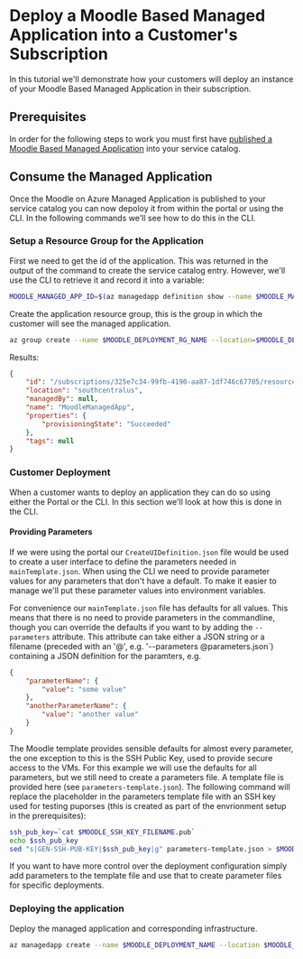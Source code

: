 # Deploy a Moodle Based Managed Application into a Customer's Subscription

In this tutorial we'll demonstrate how your customers will deploy an
instance of your Moodle Based Managed Application in their
subscription.

## Prerequisites

In order for the following steps to work you must first have
[published a Moodle Based Managed Application](PublishMoodleManagedApplication.md)
into your service catalog.

## Consume the Managed Application

Once the Moodle on Azure Managed Application is published to your
service catalog you can now depoloy it from within the portal or using
the CLI. In the following commands we'll see how to do this in the CLI.

### Setup a Resource Group for the Application

First we need to get the id of the application. This was returned in
the output of the command to create the service catalog entry.
However, we'll use the CLI to retrieve it and record it into a
variable:

```Bash
MOODLE_MANAGED_APP_ID=$(az managedapp definition show --name $MOODLE_MANAGED_APP_NAME --resource-group $MOODLE_SERVICE_CATALOG_RG_NAME --query id --output tsv)
```

Create the application resource group, this is the group in which the
customer will see the managed application.

```Bash
az group create --name $MOODLE_DEPLOYMENT_RG_NAME --location=$MOODLE_DEPLOYMENT_LOCATION
```

Results:

``` json
{
    "id": "/subscriptions/325e7c34-99fb-4190-aa87-1df746c67705/resourceGroups/MoodleManagedApp",
    "location": "southcentralus",
    "managedBy": null,
    "name": "MoodleManagedApp",
    "properties": {
        "provisioningState": "Succeeded"
    },
    "tags": null
}
```

### Customer Deployment

When a customer wants to deploy an application they can do so using
either the Portal or the CLI. In this section we'll look at how this
is done in the CLI.

#### Providing Parameters

If we were using the portal our `CreateUIDefinition.json` file would
be used to create a user interface to define the parameters needed in
`mainTemplate.json`. When using the CLI we need to provide parameter
values for any parameters that don't have a default. To make it easier
to manage we'll put these parameter values into environment variables.

For convenience our `mainTemplate.json` file has defaults for all
values. This means that there is no need to provide parameters in the
commandline, though you can override the defaults if you want to by
adding the `--parameters` attribute. This attribute can take either
a JSON string or a filename (preceded with an '@', e.g. '--parameters @parameters.json`) containing a JSON
definition for the paramters, e.g.

```json
{
    "parameterName": {
        "value": "some value"
    },
    "anotherParameterName": {
        "value": "another value"
    }
}
```

The Moodle template provides sensible defaults for almost every
parameter, the one exception to this is the SSH Public Key, used to
provide secure access to the VMs. For this example we will use the
defaults for all parameters, but we still need to create a parameters
file. A template file is provided here (see
`parameters-template.json`). The following command will replace the
placeholder in the parameters template file with an SSH key used for
testing puporses (this is created as part of the envrionment setup in
the prerequisites):

```Bash
ssh_pub_key=`cat $MOODLE_SSH_KEY_FILENAME.pub`
echo $ssh_pub_key
sed "s|GEN-SSH-PUB-KEY|$ssh_pub_key|g" parameters-template.json > $MOODLE_MANAGED_APP_WORKSPACE/$MOODLE_DEPLOYMENT_NAME/parameters.json
```

If you want to have more control over the deployment configuration
simply add parameters to the template file and use that to create
parameter files for specific deployments.

### Deploying the application

Deploy the managed application and corresponding infrastructure.

```Bash
az managedapp create --name $MOODLE_DEPLOYMENT_NAME --location $MOODLE_DEPLOYMENT_LOCATION --kind ServiceCatalog --resource-group $MOODLE_DEPLOYMENT_RG_NAME --managedapp-definition-id $MOODLE_MANAGED_APP_ID --managed-rg-id $MOODLE_MANAGED_RG_ID --parameters @$MOODLE_MANAGED_APP_WORKSPACE/$MOODLE_DEPLOYMENT_NAME/parameters.json
```
